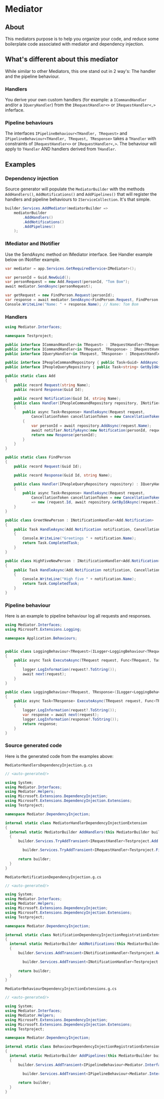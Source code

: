 # Mediator

## About
This mediators purpose is to help you organize your code, and reduce some boilerplate code associated with mediator and dependency injection.

## What's different about this mediator
While similar to other Mediators, this one stand out in 2 way's: The handler and the pipeline behaviour.

### Handlers
You derive your own custom handlers (for example: a `ICommandHandler` and/or a `IQueryHandler`) from the `IRequestHandler<>` or `IRequestHandler<,>` inferface.

### Pipeline behaviours
The interfaces `IPipelineBehaviour<THandler, TRequest>` and `IPipelineBehaviour<THandler, TRequest, TResponse>` takes a `THandler` with constraints of `IRequestHandler<>` or `IRequestHandler<,>`.
The behaviour will apply to `THandler` AND handlers derived from `THandler`.


## Examples

### Dependency injection
Source generator will populate the `MediatorBuilder` with the methods `AddHandlers()`, `AddNotifications()` and `AddPipelines()`
that will register the handlers and pipeline behaviours to `IServiceCollection`. It's that simple.
```c#
builder.Services.AddMediator(mediatorBuilder =>
    mediatorBuilder
        .AddHandlers()
        .AddNotifications()
        .AddPipelines()
    );
```

### IMediator and INotifier
Use the SendAsync method on IMediator interface. See Handler example below on INotifier example.
```c#
var mediator = app.Services.GetRequiredService<IMediator>();

var personId = Guid.NewGuid();
var personRequest = new Add.Request(personId, "Tom Bom");
await mediator.SendAsync(personRequest);

var getRequest = new FindPerson.Request(personId);
var response = await mediator.SendAsync<FindPerson.Request, FindPerson.Response>(getRequest);
Console.WriteLine("Name: " + response.Name); // Name: Tom Bom
```

### Handlers
```c#
using Mediator.Interfaces;

namespace Testproject;

public interface ICommandHandler<in TRequest> : IRequestHandler<TRequest>;
public interface ICommandHandler<in TRequest, TResponse> : IRequestHandler<TRequest, TResponse>;
public interface IQueryHandler<in TRequest, TResponse> : IRequestHandler<TRequest, TResponse>;

public interface IPeopleCommandRepository { public Task<Guid> AddAsync(string newName); }
public interface IPeopleQueryRepository { public Task<string> GetByIdAsync(Guid id); }

public static class Add
{
    public record Request(string Name);
    public record Response(Guid Id);

    public record Notification(Guid Id, string Name);
    public class Handler(IPeopleCommandRepository repository, INotifier notifier) : ICommandHandler<Request, Response>
    {
        public async Task<Response> HandleAsync(Request request,
            CancellationToken cancellationToken = new CancellationToken())
        {
            var personId = await repository.AddAsync(request.Name);
            await notifier.NotifyAsync(new Notification(personId, request.Name), cancellationToken);
            return new Response(personId);
        }
    }
}

public static class FindPerson
{
    public record Request(Guid Id);

    public record Response(Guid Id, string Name);

    public class Handler(IPeopleQueryRepository repository) : IQueryHandler<Request, Response>
    {
        public async Task<Response> HandleAsync(Request request,
            CancellationToken cancellationToken = new CancellationToken())
            => new (request.Id, await repository.GetByIdAsync(request.Id));
    }
}

public class GreetNewPerson : INotificationHandler<Add.Notification>
{
    public Task HandleAsync(Add.Notification notification, CancellationToken cancellationToken = new CancellationToken())
    {
        Console.WriteLine("Greetings " + notification.Name);
        return Task.CompletedTask;
    }
}

public class HighFiveNewPerson : INotificationHandler<Add.Notification>
{
    public Task HandleAsync(Add.Notification notification, CancellationToken cancellationToken = new CancellationToken())
    {
        Console.WriteLine("High five " + notification.Name);
        return Task.CompletedTask;
    }
}
```

### Pipeline behaviour
Here is an example to pipeline behaviour log all requests and responses. 
```c#
using Mediator.Interfaces;
using Microsoft.Extensions.Logging;

namespace Application.Behaviours;


public class LoggingBehaviour<TRequest>(ILogger<LoggingBehaviour<TRequest>> logger) : IPipelineBehaviour<IRequestHandler<TRequest>, TRequest>
{
    public async Task ExecuteAsync(TRequest request, Func<TRequest, Task> next, CancellationToken cancellationToken)
    {
        logger.LogInformation(request?.ToString());
        await next(request);
    }
}

public class LoggingBehaviour<TRequest, TResponse>(ILogger<LoggingBehaviour<TRequest, TResponse>> logger) : IPipelineBehaviour<IRequestHandler<TRequest, TResponse>, TRequest, TResponse>
{
    public async Task<TResponse> ExecuteAsync(TRequest request, Func<TRequest, Task<TResponse>> next, CancellationToken cancellationToken)
    {
        logger.LogInformation(request?.ToString());
        var response = await next(request);
        logger.LogInformation(response?.ToString());
        return response;
    }
}
```

### Source generated code
Here is the generated code from the examples above:

`MediatorHandlersDependencyInjection.g.cs`
```c#
// <auto-generated/>

using System;
using Mediator.Interfaces;
using Mediator.Helpers;
using Microsoft.Extensions.DependencyInjection;
using Microsoft.Extensions.DependencyInjection.Extensions;
using Testproject;

namespace Mediator.DependencyInjection;

internal static class MediatorHandlerDependencyInjectionExtension
{
  internal static MediatorBuilder AddHandlers(this MediatorBuilder builder)
  {
      builder.Services.TryAddTransient<IRequestHandler<Testproject.Add.Request>, Testproject.Add.Handler>();

		builder.Services.TryAddTransient<IRequestHandler<Testproject.FindPerson.Request, Testproject.FindPerson.Response>, Testproject.FindPerson.Handler>();
      
      return builder;
  }
}
```

`MediatorNotificationDependencyInjection.g.cs`
```c#
// <auto-generated/>

using System;
using Mediator.Interfaces;
using Mediator.Helpers;
using Microsoft.Extensions.DependencyInjection;
using Microsoft.Extensions.DependencyInjection.Extensions;
using Testproject;

namespace Mediator.DependencyInjection;

internal static class NotificationDependencyInjectionRegistrationExtensions
{
  internal static MediatorBuilder AddNotifications(this MediatorBuilder builder)
  {
      builder.Services.AddTransient<INotificationHandler<Testproject.Add.Notification>, Testproject.GreetNewPerson>();

		builder.Services.AddTransient<INotificationHandler<Testproject.Add.Notification>, Testproject.HighFiveNewPerson>();
      
      return builder;
  }
}
```

`MediatorBehaviourDependencyInjectionExtensions.g.cs`
```c#
// <auto-generated/>

using System;
using Mediator.Interfaces;
using Mediator.Helpers;
using Microsoft.Extensions.DependencyInjection;
using Microsoft.Extensions.DependencyInjection.Extensions;
using Testproject;

namespace Mediator.DependencyInjection;

internal static class BehaviourDependencyInjectionRegistrationExtensions
{
  internal static MediatorBuilder AddPipelines(this MediatorBuilder builder)
  {
      builder.Services.AddTransient<IPipelineBehaviour<Mediator.Interfaces.IRequestHandler<Testproject.Add.Request>, Testproject.Add.Request>, LoggingBehaviour<Testproject.Add.Request>>();

		builder.Services.AddTransient<IPipelineBehaviour<Mediator.Interfaces.IRequestHandler<Testproject.FindPerson.Request, Testproject.FindPerson.Response>, Testproject.FindPerson.Request, Testproject.FindPerson.Response>, LoggingBehaviour<Testproject.FindPerson.Request, Testproject.FindPerson.Response>>();
      
      return builder;
  }
}
```
